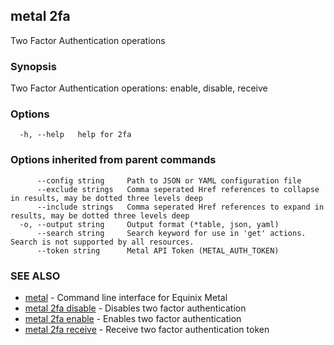 ## metal 2fa

Two Factor Authentication operations

### Synopsis

Two Factor Authentication operations: enable, disable, receive

### Options

```
  -h, --help   help for 2fa
```

### Options inherited from parent commands

```
      --config string     Path to JSON or YAML configuration file
      --exclude strings   Comma seperated Href references to collapse in results, may be dotted three levels deep
      --include strings   Comma seperated Href references to expand in results, may be dotted three levels deep
  -o, --output string     Output format (*table, json, yaml)
      --search string     Search keyword for use in 'get' actions. Search is not supported by all resources.
      --token string      Metal API Token (METAL_AUTH_TOKEN)
```

### SEE ALSO

* [metal](metal.md)	 - Command line interface for Equinix Metal
* [metal 2fa disable](metal_2fa_disable.md)	 - Disables two factor authentication
* [metal 2fa enable](metal_2fa_enable.md)	 - Enables two factor authentication
* [metal 2fa receive](metal_2fa_receive.md)	 - Receive two factor authentication token

